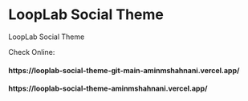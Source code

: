 # LoopLab Social Theme
 LoopLab Social Theme

 Check Online: 

 <h4>https://looplab-social-theme-git-main-aminmshahnani.vercel.app/</h4>

 <h4>https://looplab-social-theme-aminmshahnani.vercel.app/</h4>
